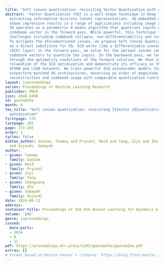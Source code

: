```yaml
---
title: 'Soft convex quantization: revisiting Vector Quantization with convex optimization'
abstract: 'Vector Quantization (VQ) is a well-known technique in deep learning for
  extracting informative discrete latent representations. VQ-embedded models have
  shown impressive results in a range of applications including image and speech generation.
  VQ operates as a parametric K-means algorithm that quantizes inputs using a single
  codebook vector in the forward pass. While powerful, this technique faces practical
  challenges including codebook collapse, non-differentiability and lossy compression.
  To mitigate the aforementioned issues, we propose Soft Convex Quantization (SCQ)
  as a direct substitute for VQ. SCQ works like a differentiable convex optimization
  (DCO) layer: in the forward pass, we solve for the optimal convex combination of
  codebook vectors to quantize the inputs. In the backward pass, we leverage differentiability
  through the optimality conditions of the forward solution. We then introduce a scalable
  relaxation of the SCQ optimization and demonstrate its efficacy on the CIFAR-10,
  GTSRB and LSUN datasets. We train powerful SCQ autoencoder models that significantly
  outperform matched VQ architectures, observing an order of magnitude better image
  reconstruction and codebook usage with comparable quantization runtime.'
layout: inproceedings
series: Proceedings of Machine Learning Research
publisher: PMLR
issn: 2640-3498
id: gautam24a
month: 0
tex_title: "Soft convex quantization: revisiting {V}ector {Q}uantization with convex
  optimization"
firstpage: 273
lastpage: 285
page: 273-285
order: 1
cycles: false
bibtex_author: Gautam, Tanmay and Pryzant, Reid and Yang, Ziyi and Zhu, Chenguang
  and Sojoudi, Somayeh
author:
- given: Tanmay
  family: Gautam
- given: Reid
  family: Pryzant
- given: Ziyi
  family: Yang
- given: Chenguang
  family: Zhu
- given: Somayeh
  family: Sojoudi
date: 2024-06-11
address:
container-title: Proceedings of the 6th Annual Learning for Dynamics & Control Conference
volume: '242'
genre: inproceedings
issued:
  date-parts:
  - 2024
  - 6
  - 11
pdf: https://proceedings.mlr.press/v242/gautam24a/gautam24a.pdf
extras: []
# Format based on Martin Fenner's citeproc: https://blog.front-matter.io/posts/citeproc-yaml-for-bibliographies/
---
```

